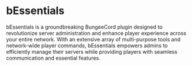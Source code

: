 # bEssentials
bEssentials is a groundbreaking BungeeCord plugin designed to revolutionize server administration and enhance player experience across your entire network. With an extensive array of multi-purpose tools and network-wide player commands, bEssentials empowers admins to efficiently manage their servers while providing players with seamless communication and essential features.
